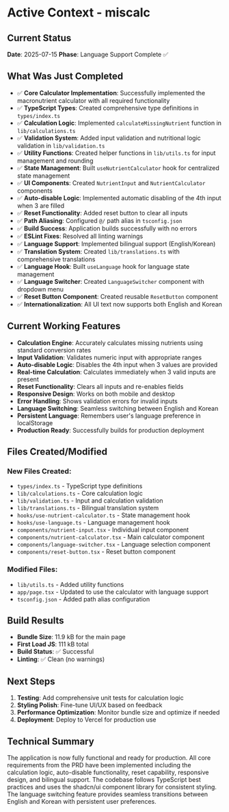 # Active Context - miscalc

## Current Status

**Date**: 2025-07-15
**Phase**: Language Support Complete ✅

## What Was Just Completed

- ✅ **Core Calculator Implementation**: Successfully implemented the macronutrient calculator with all required functionality
- ✅ **TypeScript Types**: Created comprehensive type definitions in `types/index.ts`
- ✅ **Calculation Logic**: Implemented `calculateMissingNutrient` function in `lib/calculations.ts`
- ✅ **Validation System**: Added input validation and nutritional logic validation in `lib/validation.ts`
- ✅ **Utility Functions**: Created helper functions in `lib/utils.ts` for input management and rounding
- ✅ **State Management**: Built `useNutrientCalculator` hook for centralized state management
- ✅ **UI Components**: Created `NutrientInput` and `NutrientCalculator` components
- ✅ **Auto-disable Logic**: Implemented automatic disabling of the 4th input when 3 are filled
- ✅ **Reset Functionality**: Added reset button to clear all inputs
- ✅ **Path Aliasing**: Configured `@/` path alias in `tsconfig.json`
- ✅ **Build Success**: Application builds successfully with no errors
- ✅ **ESLint Fixes**: Resolved all linting warnings
- ✅ **Language Support**: Implemented bilingual support (English/Korean)
- ✅ **Translation System**: Created `lib/translations.ts` with comprehensive translations
- ✅ **Language Hook**: Built `useLanguage` hook for language state management
- ✅ **Language Switcher**: Created `LanguageSwitcher` component with dropdown menu
- ✅ **Reset Button Component**: Created reusable `ResetButton` component
- ✅ **Internationalization**: All UI text now supports both English and Korean

## Current Working Features

- **Calculation Engine**: Accurately calculates missing nutrients using standard conversion rates
- **Input Validation**: Validates numeric input with appropriate ranges
- **Auto-disable Logic**: Disables the 4th input when 3 values are provided
- **Real-time Calculation**: Calculates immediately when 3 valid inputs are present
- **Reset Functionality**: Clears all inputs and re-enables fields
- **Responsive Design**: Works on both mobile and desktop
- **Error Handling**: Shows validation errors for invalid inputs
- **Language Switching**: Seamless switching between English and Korean
- **Persistent Language**: Remembers user's language preference in localStorage
- **Production Ready**: Successfully builds for production deployment

## Files Created/Modified

### New Files Created:

- `types/index.ts` - TypeScript type definitions
- `lib/calculations.ts` - Core calculation logic
- `lib/validation.ts` - Input and calculation validation
- `lib/translations.ts` - Bilingual translation system
- `hooks/use-nutrient-calculator.ts` - State management hook
- `hooks/use-language.ts` - Language management hook
- `components/nutrient-input.tsx` - Individual input component
- `components/nutrient-calculator.tsx` - Main calculator component
- `components/language-switcher.tsx` - Language selection component
- `components/reset-button.tsx` - Reset button component

### Modified Files:

- `lib/utils.ts` - Added utility functions
- `app/page.tsx` - Updated to use the calculator with language support
- `tsconfig.json` - Added path alias configuration

## Build Results

- **Bundle Size**: 11.9 kB for the main page
- **First Load JS**: 111 kB total
- **Build Status**: ✅ Successful
- **Linting**: ✅ Clean (no warnings)

## Next Steps

1. **Testing**: Add comprehensive unit tests for calculation logic
2. **Styling Polish**: Fine-tune UI/UX based on feedback
3. **Performance Optimization**: Monitor bundle size and optimize if needed
4. **Deployment**: Deploy to Vercel for production use

## Technical Summary

The application is now fully functional and ready for production. All core requirements from the PRD have been implemented including the calculation logic, auto-disable functionality, reset capability, responsive design, and bilingual support. The codebase follows TypeScript best practices and uses the shadcn/ui component library for consistent styling. The language switching feature provides seamless transitions between English and Korean with persistent user preferences.
